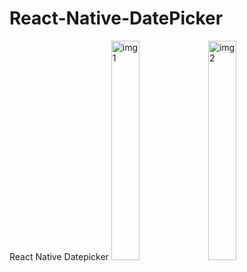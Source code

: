 # React-Native-DatePicker
React Native Datepicker
<img src="https://user-images.githubusercontent.com/69495468/142850766-da9ca429-ecc2-45fb-9059-e952d8d2fbf6.png" alt="img1" width="30%">
<img src="https://user-images.githubusercontent.com/69495468/142850778-2ad8bfdf-b67f-469f-9d69-d88d1316ea95.png" alt="img2" width="30%">

